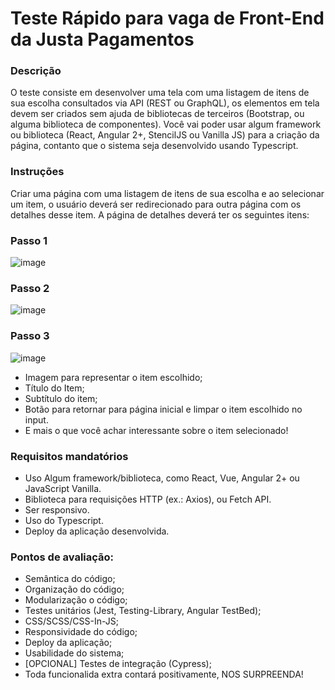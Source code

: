 # Teste Rápido para vaga de Front-End da Justa Pagamentos

### Descrição

O teste consiste em desenvolver uma tela com uma listagem de itens de sua escolha consultados via API (REST ou GraphQL), os elementos em tela devem ser criados
sem ajuda de bibliotecas de terceiros (Bootstrap, ou alguma biblioteca de componentes). Você vai poder usar algum framework ou biblioteca (React, Angular 2+, StencilJS ou Vanilla JS) para a criação da página, contanto que o sistema seja desenvolvido usando Typescript.

### Instruções

Criar uma página com uma listagem de itens de sua escolha e ao selecionar um item, o usuário deverá ser redirecionado para outra página com os detalhes desse item. A página de detalhes deverá ter os seguintes itens:

### Passo 1

![image](https://user-images.githubusercontent.com/21980644/89663510-08183480-d8ac-11ea-8543-13c6c6f8d76c.png)

### Passo 2

![image](https://user-images.githubusercontent.com/21980644/89663705-5594a180-d8ac-11ea-9f33-d33bf77f8ced.png)

### Passo 3

![image](https://user-images.githubusercontent.com/51174217/101407189-4bfe6300-38b9-11eb-9cb3-ee3894c7f6ce.png)

- Imagem para representar o item escolhido;
- Título do Item;
- Subtítulo do item;
- Botão para retornar para página inicial e limpar o item escolhido no input.
- E mais o que você achar interessante sobre o item selecionado!

### Requisitos mandatórios

- Uso Algum framework/biblioteca, como React, Vue, Angular 2+ ou JavaScript Vanilla.
- Biblioteca para requisições HTTP (ex.: Axios), ou Fetch API.
- Ser responsivo.
- Uso do Typescript.
- Deploy da aplicação desenvolvida.

### Pontos de avaliação:

- Semântica do código;
- Organização do código;
- Modularização o código;
- Testes unitários (Jest, Testing-Library, Angular TestBed);
- CSS/SCSS/CSS-In-JS;
- Responsividade do código;
- Deploy da aplicação;
- Usabilidade do sistema;
- [OPCIONAL] Testes de integração (Cypress);
- Toda funcionalida extra contará positivamente, NOS SURPREENDA!
